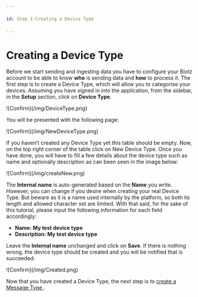 ```yaml
---

id: Step 1-Creating a Device Type

---
```


# Creating a Device Type

Before we start sending and ingesting data you have to configure your Biotz account to be able to know **who** is sending data and **how** to process it. The first step is to create a Device Type, which will allow you to categorise your devices. Assuming you have signed in into the application, from the sidebar, in the **Setup** section, click on **Device Type**.  

<div class="tutorial-image-container">
    ![Confirm](/img/DeviceType.png)
</div>

You will be presented with the following page:

<div class="tutorial-image-container">
    ![Confirm](/img/NewDeviceType.png)
</div>


If you haven’t created any Device Type yet this table should be empty. Now, on the top right corner of the table click on New Device Type. Once you have done, you will have to fill a few details about the device type such as name and optionally description as can been seen in the image below:
 
<div class="tutorial-image-container">
    ![Confirm](/img/createNew.png)
</div>


The **Internal name** is auto-generated based on the **Name** you write. However, you can change if you desire when creating your real Device Type. But beware as it is a name used internally by the platform, so both its length and allowed character set are limited. With that said, for the sake of this tutorial, please input the following information for each field accordingly:




- **Name: My test device type**
- **Description: My test device type**



Leave the **Internal name** unchanged and click on **Save**. If there is nothing wrong, the device type should be created and you will be notified that is succeeded:

<div class="tutorial-image-container">
    ![Confirm](/img/Created.png)
</div>

Now that you have created a Device Type, the next step is to <a href="./Creating a Device Type
" target="_self">create a Message Type </a>.


